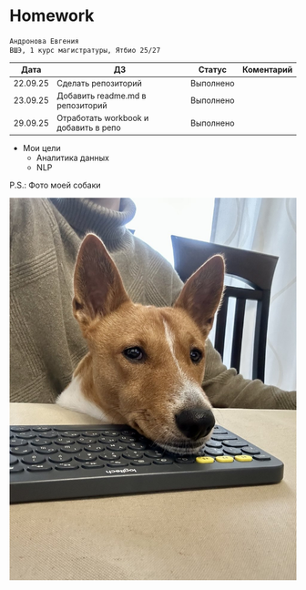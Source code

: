 # Homework
```
Андронова Евгения
ВШЭ, 1 курс магистратуры, Ятбио 25/27 
```

| Дата | ДЗ | Статус | Коментарий | 
| ----------- | ----------- | ----------- | ----------- |
| 22.09.25    | Сделать репозиторий  | Выполнено | |
| 23.09.25    | Добавить readme.md в репозиторий| Выполнено | |
| 29.09.25    | Отработать workbook и добавить в репо| Выполнено | |


- Мои цели
  - Аналитика данных
  - NLP

P.S.: Фото моей собаки

![](seddic-photo.jpg)




